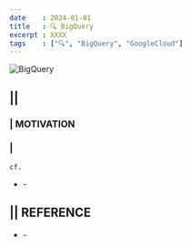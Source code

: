 ```yaml
---
date    : 2024-01-01
title   : 🔍 BigQuery
excerpt : XXXX
tags    : ["🔍", "BigQuery", "GoogleCloud"]
---
```


![BigQuery](https://cdn-ssl-devio-img.classmethod.jp/wp-content/uploads/2020/09/gcp-eyecatch-bigquery_1200x630.png)

## || 
### | MOTIVATION
### |
`cf.`
- []() - 

## || REFERENCE
- []() -